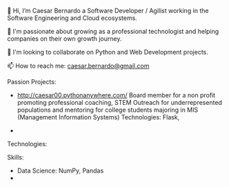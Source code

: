 👋 Hi, I’m Caesar Bernardo a Software Developer / Agilist working in the Software Engineering and Cloud ecosystems.

👀 I'm passionate about growing as a professional technologist and helping companies on their own growth journey. 

💞️ I'm looking to collaborate on Python and Web Development projects.

📫 How to reach me: caesar.bernardo@gmail.com


Passion Projects:

- http://caesar00.pythonanywhere.com/
Board member for a non profit promoting professional coaching, STEM Outreach for underrepresented populations and mentoring for college students majoring in MIS (Management Information Systems)
Technologies: Flask, 

-
Technologies:


Skills:
- Data Science: NumPy, Pandas
- 
